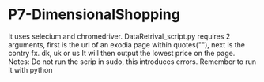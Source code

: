 # P7-DimensionalShopping
It uses selecium and chromedriver.
DataRetrival_script.py requires 2 arguments, first is the url of an exodia page within quotes(""), next is the contry fx. dk, uk or us
It will then output the lowest price on the page.
Notes:
Do not run the scrip in sudo, this introduces errors.
Remember to run it with python